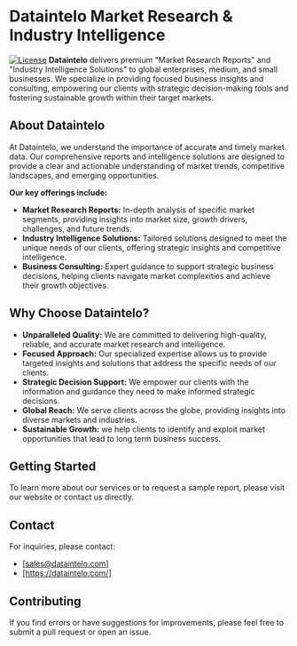 # Dataintelo Market Research & Industry Intelligence

[![License](https://img.shields.io/badge/License-MIT-blue.svg)](LICENSE)  **Dataintelo** delivers premium "Market Research Reports" and "Industry Intelligence Solutions" to global enterprises, medium, and small businesses. We specialize in providing focused business insights and consulting, empowering our clients with strategic decision-making tools and fostering sustainable growth within their target markets.

## About Dataintelo

At Dataintelo, we understand the importance of accurate and timely market data. Our comprehensive reports and intelligence solutions are designed to provide a clear and actionable understanding of market trends, competitive landscapes, and emerging opportunities.

**Our key offerings include:**

* **Market Research Reports:** In-depth analysis of specific market segments, providing insights into market size, growth drivers, challenges, and future trends.
* **Industry Intelligence Solutions:** Tailored solutions designed to meet the unique needs of our clients, offering strategic insights and competitive intelligence.
* **Business Consulting:** Expert guidance to support strategic business decisions, helping clients navigate market complexities and achieve their growth objectives.

## Why Choose Dataintelo?

* **Unparalleled Quality:** We are committed to delivering high-quality, reliable, and accurate market research and intelligence.
* **Focused Approach:** Our specialized expertise allows us to provide targeted insights and solutions that address the specific needs of our clients.
* **Strategic Decision Support:** We empower our clients with the information and guidance they need to make informed strategic decisions.
* **Global Reach:** We serve clients across the globe, providing insights into diverse markets and industries.
* **Sustainable Growth:** we help clients to identify and exploit market opportunities that lead to long term business success.

## Getting Started

To learn more about our services or to request a sample report, please visit our website or contact us directly.

## Contact

For inquiries, please contact:

* [sales@dataintelo.com]
* [https://dataintelo.com/]

## Contributing

If you find errors or have suggestions for improvements, please feel free to submit a pull request or open an issue.
